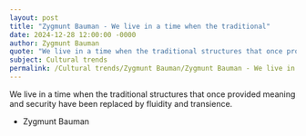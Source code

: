 ```yaml
---
layout: post
title: "Zygmunt Bauman - We live in a time when the traditional"
date: 2024-12-28 12:00:00 -0000
author: Zygmunt Bauman
quote: "We live in a time when the traditional structures that once provided meaning and security have been replaced by fluidity and transience."
subject: Cultural trends
permalink: /Cultural trends/Zygmunt Bauman/Zygmunt Bauman - We live in a time when the traditional
---
```


We live in a time when the traditional structures that once provided meaning and security have been replaced by fluidity and transience.

- Zygmunt Bauman
